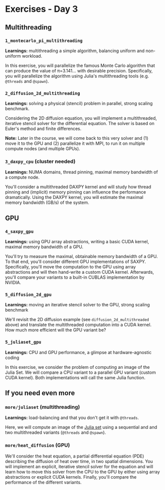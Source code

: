 # Exercises - Day 3

## Multithreading

### `1_montecarlo_pi_multithreading`

**Learnings:** multithreading a simple algorithm, balancing uniform and non-uniform workload.

In this exercise, you will parallelize the famous Monte Carlo algorithm that can produce the value of π=3.141... with desirable precision. Specifically, you will parallelize the algorithm using Julia's multithreading tools (e.g. `@threads` and `@spawn`).

### `2_diffusion_2d_multithreading`

**Learnings:** solving a physical (stencil) problem in parallel, strong scaling benchmark.

Considering the 2D diffusion equation, you will implement a multithreaded, iterative stencil solver for the differential equation. The solver is based on Euler's method and finite differences.

**Note:** Later in the course, we will come back to this very solver and (1) move it to the GPU and (2) parallelize it with MPI, to run it on multiple compute nodes (and multiple GPUs).

### `3_daxpy_cpu` (cluster needed)

**Learnings:** NUMA domains, thread pinning, maximal memory bandwidth of a compute node.

You'll consider a multithreaded DAXPY kernel and will study how thread pinning and (implicit) memory pinning can influence the performance dramatically. Using the DAXPY kernel, you will estimate the maximal memory bandwidth (GB/s) of the system.

## GPU

### `4_saxpy_gpu`

**Learnings:** using GPU array abstractions, writing a basic CUDA kernel, maximal memory bandwidth of a GPU.

You'll try to measure the maximal, obtainable memory bandwidth of a GPU. To that end, you'll consider different GPU implementations of SAXPY. Specifically, you'll move the computation to the GPU using array abstractions and will then hand-write a custom CUDA kernel. Afterwards, you'll compare your variants to a built-in CUBLAS implementation by NVIDIA.

### `5_diffusion_2d_gpu`

**Learnings:** moving an iterative stencil solver to the GPU, strong scaling benchmark

We'll revisit the 2D diffusion example (see `diffusion_2d_multithreaded` above) and translate the multithreaded computation into a CUDA kernel. How much more efficient will the GPU variant be?

### `5_juliaset_gpu`

**Learnings:** CPU and GPU performance, a glimpse at hardware-agnostic coding

In this exercise, we consider the problem of computing an image of the Julia Set. We will compare a CPU variant to a parallel GPU variant (custom CUDA kernel). Both implementations will call the same Julia function.















## If you need even more

### `more/juliaset` (multithreading)

**Learnings:** load-balancing and that you don't get it with `@threads`.

Here, we will compute an image of the [Julia set](https://en.wikipedia.org/wiki/Julia_set) using a sequential and and two multithreaded variants (`@threads` and `@spawn`).

### `more/heat_diffusion` (GPU)

We'll consider the heat equation, a partial differential equation (PDE) describing the diffusion of heat over time, in two spatial dimensions. You will implement an explicit, iterative stencil solver for the equation and will learn how to move this solver from the CPU to the GPU by either using array abstractions or explicit CUDA kernels. Finally, you'll compare the performance of the different variants.

